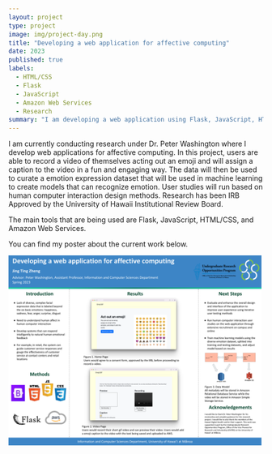 ```yaml
---
layout: project
type: project
image: img/project-day.png
title: "Developing a web application for affective computing"
date: 2023
published: true
labels:
  - HTML/CSS
  - Flask
  - JavaScript
  - Amazon Web Services
  - Research
summary: "I am developing a web application using Flask, JavaScript, HTML, CSS that will be used to create a diverse emotion expression dataset for emotion recognition."
---
```


I am currently conducting research under Dr. Peter Washington where I develop web applications for affective computing. In this project, users are able to record a video of themselves acting out an emoji and will assign a caption to the video in a fun and engaging way. The data will then be used to curate a emotion expression dataset that will be used in machine learning to create models that can recognize emotion. User studies will run based on human computer interaction design methods. Research has been IRB Approved by the University of Hawaii Institutional Review Board. 

The main tools that are being used are Flask, JavaScript, HTML/CSS, and Amazon Web Services. 

You can find my poster about the current work below.

<div class="text-center p-4">
  <img width="500px" src="../img/Spring 2023 ICS Project Day.pptx.png" class="img-thumbnail" >
</div>
